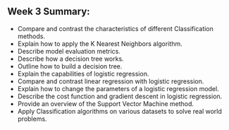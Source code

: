## Week 3 Summary:
* Compare and contrast the characteristics of different Classification methods.
* Explain how to apply the K Nearest Neighbors algorithm.
* Describe model evaluation metrics.
* Describe how a decision tree works.
* Outline how to build a decision tree.
* Explain the capabilities of logistic regression.
* Compare and contrast linear regression with logistic regression.
* Explain how to change the parameters of a logistic regression model.
* Describe the cost function and gradient descent in logistic regression.
* Provide an overview of the Support Vector Machine method.
* Apply Classification algorithms on various datasets to solve real world problems.
